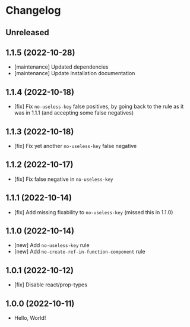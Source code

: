 # Changelog

## Unreleased

## 1.1.5 (2022-10-28)

- [maintenance] Updated dependencies
- [maintenance] Update installation documentation

## 1.1.4 (2022-10-18)

- [fix] Fix `no-useless-key` false positives, by going back to the rule as it was in 1.1.1 (and accepting some false negatives)

## 1.1.3 (2022-10-18)

- [fix] Fix yet another `no-useless-key` false  negative

## 1.1.2 (2022-10-17)

- [fix] Fix false negative in `no-useless-key`

## 1.1.1 (2022-10-14)

- [fix] Add missing fixability to `no-useless-key` (missed this in 1.1.0)

## 1.1.0 (2022-10-14)

- [new] Add `no-useless-key` rule
- [new] Add `no-create-ref-in-function-component` rule

## 1.0.1 (2022-10-12)

- [fix] Disable react/prop-types

## 1.0.0 (2022-10-11)

- Hello, World!
